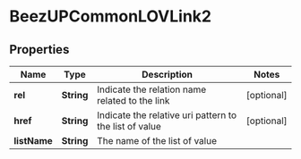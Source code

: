
# BeezUPCommonLOVLink2

## Properties
Name | Type | Description | Notes
------------ | ------------- | ------------- | -------------
**rel** | **String** | Indicate the relation name related to the link |  [optional]
**href** | **String** | Indicate the relative uri pattern to the list of value |  [optional]
**listName** | **String** | The name of the list of value | 



